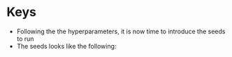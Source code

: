 # Keys

* Following the the hyperparameters, it is now time to introduce the seeds to run
* The seeds looks like the following: